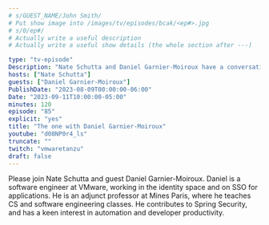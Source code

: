 ```yaml
---
# s/GUEST_NAME/John Smith/
# Put show image into /images/tv/episodes/bcak/<ep#>.jpg
# s/0/ep#/
# Actually write a useful description
# Actually write a useful show details (the whole section after ---)

type: "tv-episode"
Description: "Nate Schutta and Daniel Garnier-Moiroux have a conversation"
hosts: ["Nate Schutta"]
guests: ["Daniel Garnier-Moiroux"]
PublishDate: "2023-08-09T00:00:00-06:00"
Date: "2023-09-11T10:00:00-05:00"
minutes: 120
episode: "85"
explicit: "yes"
title: "The one with Daniel Garnier-Moiroux"
youtube: "d08NP0r4_ls"
truncate: ""
twitch: "vmwaretanzu"
draft: false
---
```


Please join Nate Schutta and guest Daniel Garnier-Moiroux. Daniel is a software engineer at VMware, working in the identity space and on SSO for applications. He is an adjunct professor at Mines Paris, where he teaches CS and software engineering classes. He contributes to Spring Security, and has a keen interest in automation and developer productivity.